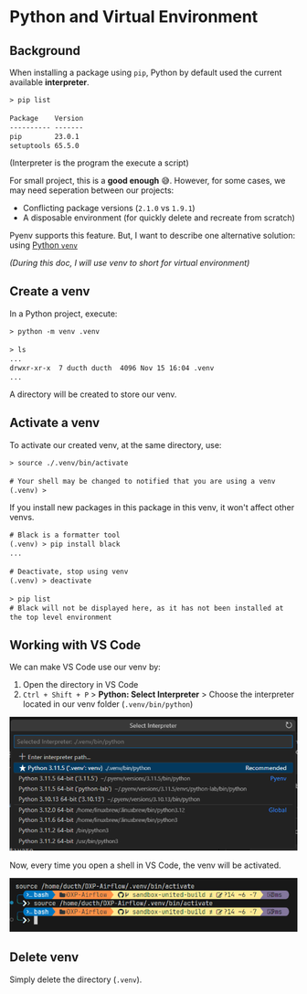 # Python and Virtual Environment

## Background
When installing a package using `pip`, Python by default used the current available **interpreter**.

```shell
> pip list

Package    Version
---------- -------
pip        23.0.1
setuptools 65.5.0
```

(Interpreter is the program the execute a script)

For small project, this is a **good enough** 😅. However, for some cases, we may need seperation between our projects:
- Conflicting package versions (`2.1.0` vs `1.9.1`)
- A disposable environment (for quickly delete and recreate from scratch)

Pyenv supports this feature. But, I want to describe one alternative solution: using [Python `venv`](https://docs.python.org/3/library/venv.html)

*(During this doc, I will use venv to short for virtual environment)*


## Create a venv
In a Python project, execute:
```shell
> python -m venv .venv

> ls
...
drwxr-xr-x  7 ducth ducth  4096 Nov 15 16:04 .venv
...
```

A directory will be created to store our venv.

## Activate a venv
To activate our created venv, at the same directory, use:
```shell
> source ./.venv/bin/activate

# Your shell may be changed to notified that you are using a venv
(.venv) >
```


If you install new packages in this package in this venv, it won't affect other venvs.

```shell
# Black is a formatter tool
(.venv) > pip install black
...

# Deactivate, stop using venv
(.venv) > deactivate

> pip list
# Black will not be displayed here, as it has not been installed at the top level environment
```

## Working with VS Code
We can make VS Code use our venv by:
1. Open the directory in VS Code
2. `Ctrl + Shift + P` > **Python: Select Interpreter** > Choose the interpreter located in our venv folder (`.venv/bin/python`)

![](imgs/vscode_interpreter.png)

Now, every time you open a shell in VS Code, the venv will be activated.

![](imgs/vscode_venv_shell.png)

## Delete venv
Simply delete the directory (`.venv`).